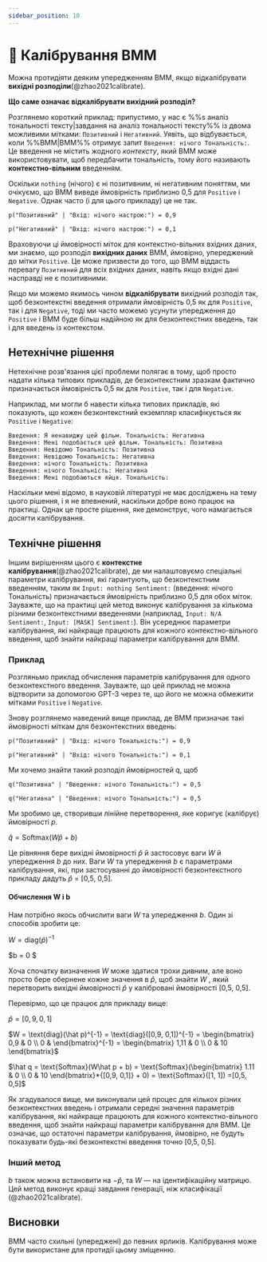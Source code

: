 ```yaml
---
sidebar_position: 10
---
```


# 🔴 Калібрування ВММ

Можна протидіяти деяким упередженням ВММ, якщо відкалібрувати **вихідні розподіли**(@zhao2021calibrate).

**Що саме означає відкалібрувати вихідний розподіл?**

Розглянемо короткий приклад: припустимо, у нас є %%s аналіз тональності тексту|завдання на аналіз тональності тексту%% із двома можливими мітками: `Позитивний` і `Негативний`. Уявіть, що відбувається, коли %%ВММ|ВММ%% отримує запит `Введення: нічого Тональність:`. Це введення не містить жодного _контексту_, який ВММ може використовувати, щоб передбачити тональність, тому його називають **контекстно-вільним** введенням.

Оскільки `nothing` (нічого) є ні позитивним, ні негативним поняттям, ми очікуємо, що ВММ виведе ймовірність приблизно 0,5 для `Positive` і `Negative`. Однак часто (і для цього прикладу) це не так.
```
p("Позитивний" | "Вхід: нічого настрою:") = 0,9

p("Негативний" | "Вхід: нічого настрою:") = 0,1
```

Враховуючи ці ймовірності міток для контекстно-вільних вхідних даних, ми знаємо, що розподіл **вихідних даних** ВММ, ймовірно, упереджений до мітки `Positive`. Це може призвести до того, що ВММ віддасть перевагу `Позитивний` для всіх вхідних даних, навіть якщо вхідні дані насправді не є позитивними.

Якщо ми можемо якимось чином **відкалібрувати** вихідний розподіл так, щоб безконтекстні введення отримали ймовірність 0,5 як для `Positive`, так і для `Negative`, тоді ми часто можемо усунути упередження до `Positive` і ВММ буде більш надійною як для безконтекстних введень, так і для введень із контекстом.

## Нетехнічне рішення

Нетехнічне розв'язання цієї проблеми полягає в тому, щоб просто надати кілька типових прикладів, де безконтекстним зразкам фактично призначається ймовірність 0,5 як для `Positive`, так і для `Negative`.

Наприклад, ми могли б навести кілька типових прикладів, які показують, що кожен безконтекстний екземпляр класифікується як `Positive` і `Negative`:
```
Введення: Я ненавиджу цей фільм. Тональність: Негативна
Введення: Мені подобається цей фільм. Тональність: Позитивна
Введення: Невідомо Тональність: Позитивна
Введення: Невідомо Тональність: Негативна
Введення: нічого Тональність: Позитивна
Введення: нічого Тональність: Негативна
Введення: Мені подобаються яйця. Тональність:
```

Наскільки мені відомо, в науковій літературі не має досліджень на тему цього рішення, і я не впевнений, наскільки добре воно працює на практиці. Однак це просте рішення, яке демонструє, чого намагається досягти калібрування.

## Технічне рішення

Іншим вирішенням цього є __контекстне калібрування__(@zhao2021calibrate), де ми налаштовуємо спеціальні параметри калібрування, які гарантують, що безконтекстним введенням, таким як `Input: nothing Sentiment:` (введення: нічого Тональність) призначається ймовірність приблизно 0,5 для обох міток. Зауважте, що на практиці цей метод виконує калібрування за кількома різними безконтекстними введеннями (наприклад, `Input: N/A Sentiment:`, `Input: [MASK] Sentiment:`). Він усереднює параметри калібрування, які найкраще працюють для кожного контекстно-вільного введення, щоб знайти найкращі параметри калібрування для ВММ.

### Приклад

Розгляньмо приклад обчислення параметрів калібрування для одного безконтекстного введення. Зауважте, що цей приклад не можна відтворити за допомогою GPT-3 через те, що його не можна обмежити мітками `Positive` і `Negative`.

Знову розглянемо наведений вище приклад, де ВММ призначає такі ймовірності міткам для безконтекстних введень:

```
p("Позитивний" | "Вхід: нічого Тональність:") = 0,9

p("Негативний" | "Вхід: нічого Тональність:") = 0,1
```

Ми хочемо знайти такий розподіл ймовірностей q, щоб
```
q("Позитивна" | "Введення: нічого Тональність:") = 0,5

q("Негативна" | "Введення: нічого Тональність:") = 0,5
```

Ми зробимо це, створивши лінійне перетворення, яке коригує (калібрує) ймовірності $p$.

$\hat q = \text{Softmax}(W\hat p + b)$

Це рівняння бере вихідні ймовірності $\hat p$ й застосовує ваги $W$ й упередження $b$ до них. Ваги $W$ та упередження $b$ є параметрами калібрування, які, при застосуванні до ймовірності безконтекстного прикладу дадуть $\hat p$ = [0,5, 0,5].

#### Обчислення W і b

Нам потрібно якось обчислити ваги $W$ та упередження $b$. Один зі способів зробити це:

$W = \text{diag}(\hat p)^{-1}$

$b = 0 $

Хоча спочатку визначення $W$ може здатися трохи дивним, але воно просто бере обернене кожне значення в $\hat p$, щоб знайти $W$ , який перетворить вихідні ймовірності $\hat p$ у калібровані ймовірності [0,5, 0,5].

Перевірмо, що це працює для прикладу вище:

$\hat p = [0,9, 0,1]$

$W = \text{diag}(\hat p)^{-1} = \text{diag}([0,9, 0,1])^{-1} = \begin{bmatrix}    0,9 & 0 \\
   0 & \end{bmatrix}^{-1} = \begin{bmatrix}    1,11 & 0 \\
   0 & 10 \end{bmatrix}$

$\hat q = \text{Softmax}(W\hat p + b) = \text{Softmax}(\begin{bmatrix}    1.11 & 0 \\
   0 & 10 \end{bmatrix}*{[0,9, 0,1]} + 0) = \text{Softmax}([1, 1]) =[0,5, 0,5]$

Як згадувалося вище, ми виконували цей процес для кількох різних безконтекстних введень і отримали середні значення параметрів калібрування, які найкраще працюють для кожного контекстно-вільного введення, щоб знайти найкращі параметри калібрування для ВММ. Це означає, що остаточні параметри калібрування, ймовірно, не будуть показувати будь-які безконтекстні введення точно [0,5, 0,5].

### Інший метод

$b$ також можна встановити на $-\hat p$, та $W$ — на ідентифікаційну матрицю. Цей метод виконує кращі завдання генерації, ніж класифікації (@zhao2021calibrate).

## Висновки

ВММ часто схильні (упереджені) до певних ярликів. Калібрування може бути використане для протидії цьому зміщенню.